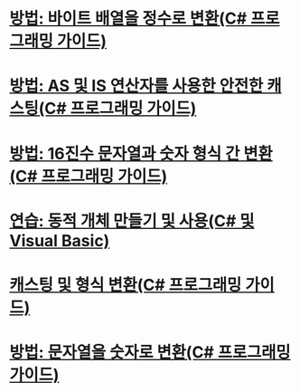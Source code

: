 # [방법: 바이트 배열을 정수로 변환(C# 프로그래밍 가이드)](how-to-convert-a-byte-array-to-an-int.md)
# [방법: AS 및 IS 연산자를 사용한 안전한 캐스팅(C# 프로그래밍 가이드)](how-to-safely-cast-by-using-as-and-is-operators.md)
# [방법: 16진수 문자열과 숫자 형식 간 변환(C# 프로그래밍 가이드)](how-to-convert-between-hexadecimal-strings-and-numeric-types.md)
# [연습: 동적 개체 만들기 및 사용(C# 및 Visual Basic)](walkthrough-creating-and-using-dynamic-objects.md)
# [캐스팅 및 형식 변환(C# 프로그래밍 가이드)](casting-and-type-conversions.md)
# [방법: 문자열을 숫자로 변환(C# 프로그래밍 가이드)](how-to-convert-a-string-to-a-number.md)
